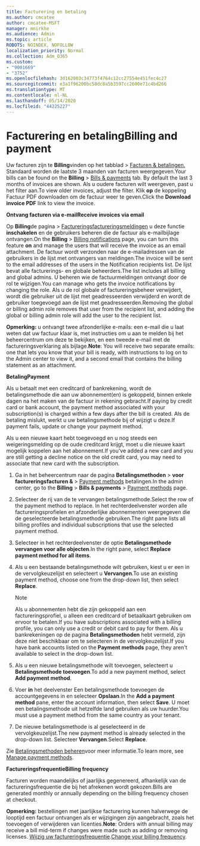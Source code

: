 ```yaml
---
title: Facturering en betaling
ms.author: cmcatee
author: cmcatee-MSFT
manager: mnirkhe
ms.audience: Admin
ms.topic: article
ROBOTS: NOINDEX, NOFOLLOW
localization_priority: Normal
ms.collection: Adm_O365
ms.custom:
- "9001669"
- "3752"
ms.openlocfilehash: 3d162003c34773f4764c12cc27554e451fec4c27
ms.sourcegitcommit: e3a1f96200bc58dc8a5b3597cc2600e71c4bd266
ms.translationtype: MT
ms.contentlocale: nl-NL
ms.lasthandoff: 05/14/2020
ms.locfileid: "44225227"
---
```

# <a name="billing-and-payment"></a><span data-ttu-id="2679e-102">Facturering en betaling</span><span class="sxs-lookup"><span data-stu-id="2679e-102">Billing and payment</span></span>

<span data-ttu-id="2679e-103">Uw facturen zijn te **Billing**vinden op het tabblad  >  [Facturen & betalingen.](https://go.microsoft.com/fwlink/p/?linkid=848039)  Standaard worden de laatste 3 maanden van facturen weergegeven.</span><span class="sxs-lookup"><span data-stu-id="2679e-103">Your bills can be found on the **Billing** > [Bills & payments](https://go.microsoft.com/fwlink/p/?linkid=848039) tab.  By default the last 3 months of invoices are shown.</span></span>  <span data-ttu-id="2679e-104">Als u oudere facturen wilt weergeven, past u het filter aan.</span><span class="sxs-lookup"><span data-stu-id="2679e-104">To view older invoices, adjust the filter.</span></span>  <span data-ttu-id="2679e-105">Klik **op** de koppeling Factuur PDF downloaden om de factuur weer te geven.</span><span class="sxs-lookup"><span data-stu-id="2679e-105">Click the **Download invoice PDF** link to view the invoice.</span></span>

<span data-ttu-id="2679e-106">**Ontvang facturen via e-mail**</span><span class="sxs-lookup"><span data-stu-id="2679e-106">**Receive invoices via email**</span></span>

<span data-ttu-id="2679e-107">Op **Billing**de pagina  >  [Factureringsfactureringsmeldingen](https://go.microsoft.com/fwlink/p/?linkid=853212) u deze functie **inschakelen** en de gebruikers beheren die de factuur als e-mailbijlage ontvangen.</span><span class="sxs-lookup"><span data-stu-id="2679e-107">On the **Billing** > [Billing notifications](https://go.microsoft.com/fwlink/p/?linkid=853212) page, you can turn this feature **on** and manage the users that will receive the invoice as an email attachment.</span></span> <span data-ttu-id="2679e-108">De factuur wordt verzonden naar de e-mailadressen van de gebruikers in de lijst met ontvangers van meldingen.</span><span class="sxs-lookup"><span data-stu-id="2679e-108">The invoice will be sent to the email addresses of the users in the Notification recipients list.</span></span> <span data-ttu-id="2679e-109">De lijst bevat alle facturerings- en globale beheerders.</span><span class="sxs-lookup"><span data-stu-id="2679e-109">The list includes all billing and global admins.</span></span>  <span data-ttu-id="2679e-110">U beheren wie de factuurmeldingen ontvangt door de rol te wijzigen.</span><span class="sxs-lookup"><span data-stu-id="2679e-110">You can manage who gets the invoice notifications by changing the role.</span></span>  <span data-ttu-id="2679e-111">Als u de rol globale of factureringsbeheer verwijdert, wordt die gebruiker uit de lijst met geadresseerden verwijderd en wordt de gebruiker toegevoegd aan de lijst met geadresseerden.</span><span class="sxs-lookup"><span data-stu-id="2679e-111">Removing the global or billing admin role removes that user from the recipient list, and adding the global or billing admin role will add the user to the recipient list.</span></span>

<span data-ttu-id="2679e-112">**Opmerking:** u ontvangt twee afzonderlijke e-mails: een e-mail die u laat weten dat uw factuur klaar is, met instructies om u aan te melden bij het beheercentrum om deze te bekijken, en een tweede e-mail met de factureringsverklaring als bijlage.</span><span class="sxs-lookup"><span data-stu-id="2679e-112">**Note**: You will receive two separate emails: one that lets you know that your bill is ready, with instructions to log on to the Admin center to view it, and a second email that contains the billing statement as an attachment.</span></span>

<span data-ttu-id="2679e-113">**Betaling**</span><span class="sxs-lookup"><span data-stu-id="2679e-113">**Payment**</span></span>

<span data-ttu-id="2679e-114">Als u betaalt met een creditcard of bankrekening, wordt de betalingsmethode die aan uw abonnement(en) is gekoppeld, binnen enkele dagen na het maken van de factuur in rekening gebracht.</span><span class="sxs-lookup"><span data-stu-id="2679e-114">If paying by credit card or bank account, the payment method associated with your subscription(s) is charged within a few days after the bill is created.</span></span> <span data-ttu-id="2679e-115">Als de betaling mislukt, werkt u uw betalingsmethode bij of wijzigt u deze.</span><span class="sxs-lookup"><span data-stu-id="2679e-115">If payment fails, update or change your payment method.</span></span>

<span data-ttu-id="2679e-116">Als u een nieuwe kaart hebt toegevoegd en u nog steeds een weigeringsmelding op de oude creditcard krijgt, moet u die nieuwe kaart mogelijk koppelen aan het abonnement.</span><span class="sxs-lookup"><span data-stu-id="2679e-116">If you've added a new card and you are still getting a decline notice on the old credit card, you may need to associate that new card with the subscription.</span></span>

1. <span data-ttu-id="2679e-117">Ga in het beheercentrum naar de pagina **Betalingsmethoden**  >  **voor factureringsfacturen &**  >  [Payment methods](https://go.microsoft.com/fwlink/p/?linkid=2018806) betalingen.</span><span class="sxs-lookup"><span data-stu-id="2679e-117">In the admin center, go to the **Billing** > **Bills & payments** > [Payment methods](https://go.microsoft.com/fwlink/p/?linkid=2018806) page.</span></span>

2. <span data-ttu-id="2679e-118">Selecteer de rij van de te vervangen betalingsmethode.</span><span class="sxs-lookup"><span data-stu-id="2679e-118">Select the row of the payment method to replace.</span></span> <span data-ttu-id="2679e-119">In het rechterdeelvenster worden alle factureringsprofielen en afzonderlijke abonnementen weergegeven die de geselecteerde betalingsmethode gebruiken.</span><span class="sxs-lookup"><span data-stu-id="2679e-119">The right pane lists all billing profiles and individual subscriptions that use the selected payment method.</span></span>

3. <span data-ttu-id="2679e-120">Selecteer in het rechterdeelvenster de optie **Betalingsmethode vervangen voor alle objecten**.</span><span class="sxs-lookup"><span data-stu-id="2679e-120">In the right pane, select **Replace payment method for all items**.</span></span>

4. <span data-ttu-id="2679e-121">Als u een bestaande betalingsmethode wilt gebruiken, kiest u er een in de vervolgkeuzelijst en selecteert u **Vervangen**.</span><span class="sxs-lookup"><span data-stu-id="2679e-121">To use an existing payment method, choose one from the drop-down list, then select **Replace**.</span></span>

    > [!NOTE]
    > <span data-ttu-id="2679e-122">Als u abonnementen hebt die zijn gekoppeld aan een factureringsprofiel, u alleen een creditcard of betaalkaart gebruiken om ervoor te betalen.</span><span class="sxs-lookup"><span data-stu-id="2679e-122">If you have subscriptions associated with a billing profile, you can only use a credit or debit card to pay for them.</span></span> <span data-ttu-id="2679e-123">Als u bankrekeningen op de pagina **Betalingsmethoden** hebt vermeld, zijn deze niet beschikbaar om te selecteren in de vervolgkeuzelijst.</span><span class="sxs-lookup"><span data-stu-id="2679e-123">If you have bank accounts listed on the **Payment methods** page, they aren't available to select in the drop-down list.</span></span>

5. <span data-ttu-id="2679e-124">Als u een nieuwe betalingsmethode wilt toevoegen, selecteert u **Betalingsmethode toevoegen**.</span><span class="sxs-lookup"><span data-stu-id="2679e-124">To add a new payment method, select **Add payment method**.</span></span>

6. <span data-ttu-id="2679e-125">Voer **in** het deelvenster Een betalingsmethode toevoegen de accountgegevens in en selecteer **Opslaan**.</span><span class="sxs-lookup"><span data-stu-id="2679e-125">In the **Add a payment method** pane, enter the account information, then select **Save**.</span></span> <span data-ttu-id="2679e-126">U moet een betalingsmethode uit hetzelfde land gebruiken als uw huurder.</span><span class="sxs-lookup"><span data-stu-id="2679e-126">You must use a payment method from the same country as your tenant.</span></span>

7. <span data-ttu-id="2679e-127">De nieuwe betalingsmethode is al geselecteerd in de vervolgkeuzelijst.</span><span class="sxs-lookup"><span data-stu-id="2679e-127">The new payment method is already selected in the drop-down list.</span></span> <span data-ttu-id="2679e-128">Selecteer **Vervangen**.</span><span class="sxs-lookup"><span data-stu-id="2679e-128">Select **Replace**.</span></span>

<span data-ttu-id="2679e-129">Zie [Betalingsmethoden beheren](https://docs.microsoft.com/microsoft-365/commerce/billing-and-payments/manage-payment-methods)voor meer informatie.</span><span class="sxs-lookup"><span data-stu-id="2679e-129">To learn more, see [Manage payment methods](https://docs.microsoft.com/microsoft-365/commerce/billing-and-payments/manage-payment-methods).</span></span>

<span data-ttu-id="2679e-130">**Factureringsfrequentie**</span><span class="sxs-lookup"><span data-stu-id="2679e-130">**Billing frequency**</span></span>

<span data-ttu-id="2679e-131">Facturen worden maandelijks of jaarlijks gegenereerd, afhankelijk van de factureringsfrequentie die bij het afrekenen wordt gekozen.</span><span class="sxs-lookup"><span data-stu-id="2679e-131">Bills are generated monthly or annually depending on the billing frequency chosen at checkout.</span></span>  

<span data-ttu-id="2679e-132">**Opmerking:** bestellingen met jaarlijkse facturering kunnen halverwege de looptijd een factuur ontvangen als er wijzigingen zijn aangebracht, zoals het toevoegen of verwijderen van licenties.</span><span class="sxs-lookup"><span data-stu-id="2679e-132">**Note**: Orders with annual billing may receive a bill mid-term if changes were made such as adding or removing licenses.</span></span> <span data-ttu-id="2679e-133">[Wijzig uw factureringsfrequentie](https://docs.microsoft.com/microsoft-365/commerce/billing-and-payments/change-payment-frequency).</span><span class="sxs-lookup"><span data-stu-id="2679e-133">[Change your billing frequency](https://docs.microsoft.com/microsoft-365/commerce/billing-and-payments/change-payment-frequency).</span></span>
